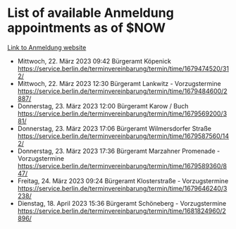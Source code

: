 # List of available Anmeldung appointments as of $NOW
[Link to Anmeldung website](https://service.berlin.de/terminvereinbarung/termin/tag.php?termin=1&anliegen[]=120686&dienstleisterlist=122210,122217,327316,122219,327312,122227,327314,122231,327346,122243,327348,122254,122252,329742,122260,329745,122262,329748,122271,327278,122273,327274,122277,327276,330436,122280,327294,122282,327290,122284,327292,122291,327270,122285,327266,122286,327264,122296,327268,150230,329760,122297,327286,122294,327284,122312,329763,122314,329775,122304,327330,122311,327334,122309,327332,317869,122281,327352,122279,329772,122283,122276,327324,122274,327326,122267,329766,122246,327318,122251,327320,122257,327322,122208,327298,122226,327300&herkunft=http%3A%2F%2Fservice.berlin.de%2Fdienstleistung%2F120686%2F)
- Mittwoch, 22. März 2023 09:42 Bürgeramt Köpenick https://service.berlin.de/terminvereinbarung/termin/time/1679474520/312/
- Mittwoch, 22. März 2023 12:30 Bürgeramt Lankwitz - Vorzugstermine https://service.berlin.de/terminvereinbarung/termin/time/1679484600/2887/
- Donnerstag, 23. März 2023 12:00 Bürgeramt Karow / Buch https://service.berlin.de/terminvereinbarung/termin/time/1679569200/381/
- Donnerstag, 23. März 2023 17:06 Bürgeramt Wilmersdorfer Straße https://service.berlin.de/terminvereinbarung/termin/time/1679587560/142/
- Donnerstag, 23. März 2023 17:36 Bürgeramt Marzahner Promenade - Vorzugstermine https://service.berlin.de/terminvereinbarung/termin/time/1679589360/847/
- Freitag, 24. März 2023 09:24 Bürgeramt Klosterstraße - Vorzugstermine https://service.berlin.de/terminvereinbarung/termin/time/1679646240/3238/
- Dienstag, 18. April 2023 15:36 Bürgeramt Schöneberg - Vorzugstermine https://service.berlin.de/terminvereinbarung/termin/time/1681824960/2896/

